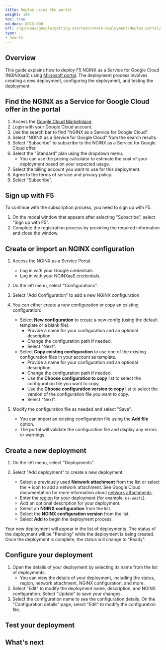 ```yaml
---
title: Deploy using the portal
weight: 100
toc: true
nd-docs: DOCS-000
url: /nginxaas/google/getting-started/create-deployment/deploy-portal/
type:
- how-to
---
```


## Overview

This guide explains how to deploy F5 NGINX as a Service for Google Cloud (NGINXaaS) using [Microsoft portal](https://azure.microsoft.com/en-us/get-started/azure-portal). The deployment process involves creating a new deployment, configuring the deployment, and testing the deployment.

## Find the NGINX as a Service for Google Cloud offer in the portal

1. Access the [Google Cloud Marketplace](https://console.cloud.google.com/marketplace).
1. Login with your Google Cloud account.
1. Use the search bar to find "NGINX as a Service for Google Cloud".
1. Select "NGINX as a Service for Google Cloud" from the search results.
1. Select "Subscribe" to subscribe to the NGINX as a Service for Google Cloud offer.
1. Select the "Standard" plan using the dropdown menu.
   - You can use the pricing calculator to estimate the cost of your deployment
   based on your expected usage.
1. Select the billing account you want to use for this deployment.
1. Agree to the terms of service and privacy policy.
1. Select "Subscribe".

## Sign up with F5

To continue with the subscription process, you need to sign up with F5.

1. On the modal window that appears after selecting "Subscribe", select "Sign up with F5".
1. Complete the registration process by providing the required information and close the window.

## Create or import an NGINX configuration

1. Access the NGINX as a Service Portal. <Unclear how the customers will get to the NGINXaaS portal.>
   
   - Log in with your Google credentials.
   - Log in with your NGINXaaS credentials.

1. On the left menu, select "Configurations".
1. Select "Add Configuration" to add a new NGINX configuration.
1. You can either create a new configuration or copy an existing configuration:
   
   - Select **New configuration** to create a new config (using the default template or a blank file).
      - Provide a name for your configuration and an optional description.
      - Change the configuration path if needed.
      - Select "Next".
   - Select **Copy existing configuration** to use one of the existing configuration files in your account as template.
      - Provide a name for your configuration and an optional description.
      - Change the configuration path if needed.
      - Use the **Choose configuration to copy** list to select the configuration file you want to copy.
      - Use the **Choose configuration version to copy** list to select the version of the configuration file you want to copy.
      - Select "Next".

1. Modify the configuration file as needed and select "Save".
   - You can import an existing configuration file using the **Add file** option.
   - The portal will validate the configuration file and display any errors or warnings.

## Create a new deployment

1. On the left menu, select "Deployments".
1. Select "Add deployment" to create a new deployment.

   - Select a previously used **Network attachment** from the list or select the **+** icon to add a network attachment. See Google Cloud documentation for more information about [network attachments](https://cloud.google.com/vpc/docs/create-manage-network-attachments).
   - Enter the [region](https://cloud.google.com/compute/docs/regions-zones/viewing-regions-zones) for your deployment (for example, `us-west1`).
   - Add an optional description for your deployment.
   - Select an **NGINX configuration** from the list.
   - Select the **NGINX configuration version** from the list.
   - Select **Add** to begin the deployment process.

Your new deployment will appear in the list of deployments. The status of the deployment will be "Pending" while the deployment is being created. Once the deployment is complete, the status will change to "Ready".

## Configure your deployment

1. Open the details of your deployment by selecting its name from the list of deployments.
   - You can view the details of your deployment, including the status, region, network attachment, NGINX configuration, and more.
1. Select "Edit" to modify the deployment name, description, and NGINX configuration. Select "Update" to save your changes.
1. Select the configuration name to see the configuration details. On the "Configuration details" page, select "Edit" to modify the configuration file.

## Test your deployment

## What's next
